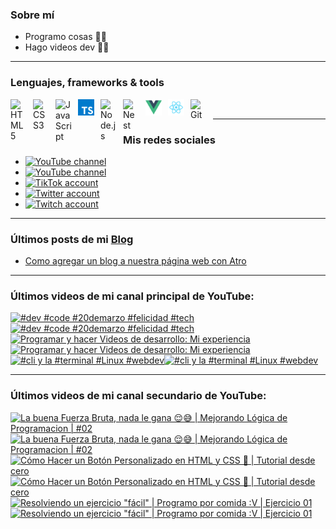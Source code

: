 ### Sobre mí
- Programo cosas 🧑‍💻
- Hago videos dev 🧑‍🏫

---
### Lenguajes, frameworks & tools

<img align="left" alt="HTML5" width="26px" src="https://cdn.jsdelivr.net/gh/devicons/devicon/icons/html5/html5-original.svg" style="padding-right:10px;" />
<img align="left" alt="CSS3" width="26px" src="https://cdn.jsdelivr.net/gh/devicons/devicon/icons/css3/css3-original.svg" style="padding-right:10px;" />
<img align="left" alt="JavaScript" width="26px" src="https://cdn.jsdelivr.net/gh/devicons/devicon/icons/javascript/javascript-original.svg" style="padding-right:10px;" />
<img align="left" alt="Typescript" width="26px" src="https://raw.githubusercontent.com/github/explore/80688e429a7d4ef2fca1e82350fe8e3517d3494d/topics/typescript/typescript.png" style="padding-right:10px;" />
<img align="left" alt="Node.js" width="26px" src="https://cdn.jsdelivr.net/gh/devicons/devicon/icons/nodejs/nodejs-original.svg" style="padding-right:10px;" />
<img align="left" alt="Nest" width="26px" src="https://avatars.githubusercontent.com/u/28507035?s=48&v=4" style="padding-right:10px;" />
<img align="left" alt="Vue" width="26px" src="https://raw.githubusercontent.com/github/explore/80688e429a7d4ef2fca1e82350fe8e3517d3494d/topics/vue/vue.png" style="padding-right:10px;" />
<img align="left" alt="React" width="26px" src="https://raw.githubusercontent.com/github/explore/80688e429a7d4ef2fca1e82350fe8e3517d3494d/topics/react/react.png" style="padding-right:10px;" />
<img align="left" alt="Git" width="26px" src="https://cdn.jsdelivr.net/gh/devicons/devicon/icons/git/git-original.svg" style="padding-right:10px;" />

<br>

---
### Mis redes sociales
 - [![YouTube channel](https://img.shields.io/youtube/channel/subscribers/UCRC7LM5vAZMxS8LSo0PKZng?style=social)](https://www.youtube.com/channel/UCRC7LM5vAZMxS8LSo0PKZng)
 - [![YouTube channel](https://img.shields.io/youtube/channel/subscribers/UCKMWXwHYoy920OFEN_BM5VQ?style=social)](https://www.youtube.com/@doneberdev)
 - [![TikTok account](https://img.shields.io/endpoint?logo=TikTok&style=social&url=https%3A%2F%2Fdoneber.dev%2Ftiktok-counter%2F)](https://www.tiktok.com/@doneberdev)
 - [![Twitter account](https://img.shields.io/twitter/follow/doneberdev?label=Followers&style=social)](https://twitter.com/doneberdev)
 - [![Twitch account](https://img.shields.io/twitch/status/doneberdev?style=social)](https://twitch.tv/doneberdev)
 
---
### Últimos posts de mi [Blog](https://doneber.dev/blog)

<!-- BLOG-POST-LIST:START -->
- [Como agregar un blog a nuestra página web con Atro](https://doneber.dev/blog/first-post/)
<!-- BLOG-POST-LIST:END -->
 
---
### Últimos videos de mi canal principal de YouTube:

<!-- BEGIN YOUTUBE-CARDS-FIRST -->
[![#dev #code #20demarzo #felicidad #tech](https://ytcards.demolab.com/?id=dN7uesqZAFo&title=%23dev+%23code+%2320demarzo+%23felicidad+%23tech&lang=en&timestamp=1710960162&background_color=%230f0f0f&title_color=%23ffffff&stats_color=%23dedede&max_title_lines=1&width=250&border_radius=5&duration=27 "#dev #code #20demarzo #felicidad #tech")](https://www.youtube.com/watch?v=dN7uesqZAFo#gh-dark-mode-only)[![#dev #code #20demarzo #felicidad #tech](https://ytcards.demolab.com/?id=dN7uesqZAFo&title=%23dev+%23code+%2320demarzo+%23felicidad+%23tech&lang=en&timestamp=1710960162&background_color=%230d1117&title_color=%23ffffff&stats_color=%23dedede&max_title_lines=1&width=250&border_radius=5&duration=27 "#dev #code #20demarzo #felicidad #tech")](https://www.youtube.com/watch?v=dN7uesqZAFo#gh-light-mode-only)
[![Programar y hacer Videos de desarrollo: Mi experiencia](https://ytcards.demolab.com/?id=ZS8YIceH68I&title=Programar+y+hacer+Videos+de+desarrollo%3A+Mi+experiencia&lang=en&timestamp=1707165785&background_color=%230f0f0f&title_color=%23ffffff&stats_color=%23dedede&max_title_lines=1&width=250&border_radius=5&duration=604 "Programar y hacer Videos de desarrollo: Mi experiencia")](https://www.youtube.com/watch?v=ZS8YIceH68I#gh-dark-mode-only)[![Programar y hacer Videos de desarrollo: Mi experiencia](https://ytcards.demolab.com/?id=ZS8YIceH68I&title=Programar+y+hacer+Videos+de+desarrollo%3A+Mi+experiencia&lang=en&timestamp=1707165785&background_color=%230d1117&title_color=%23ffffff&stats_color=%23dedede&max_title_lines=1&width=250&border_radius=5&duration=604 "Programar y hacer Videos de desarrollo: Mi experiencia")](https://www.youtube.com/watch?v=ZS8YIceH68I#gh-light-mode-only)
[![#cli y la #terminal #Linux #webdev](https://ytcards.demolab.com/?id=bCUtGyGSQ8c&title=%23cli+y+la+%23terminal+%23Linux+%23webdev&lang=en&timestamp=1705118475&background_color=%230f0f0f&title_color=%23ffffff&stats_color=%23dedede&max_title_lines=1&width=250&border_radius=5&duration=54 "#cli y la #terminal #Linux #webdev")](https://www.youtube.com/watch?v=bCUtGyGSQ8c#gh-dark-mode-only)[![#cli y la #terminal #Linux #webdev](https://ytcards.demolab.com/?id=bCUtGyGSQ8c&title=%23cli+y+la+%23terminal+%23Linux+%23webdev&lang=en&timestamp=1705118475&background_color=%230d1117&title_color=%23ffffff&stats_color=%23dedede&max_title_lines=1&width=250&border_radius=5&duration=54 "#cli y la #terminal #Linux #webdev")](https://www.youtube.com/watch?v=bCUtGyGSQ8c#gh-light-mode-only)
<!-- END YOUTUBE-CARDS-FIRST -->

---
### Últimos videos de mi canal secundario de YouTube:

<!-- BEGIN YOUTUBE-CARDS-SECOND -->
[![La buena Fuerza Bruta, nada le gana 😌😅 | Mejorando Lógica de Programacion | #02](https://ytcards.demolab.com/?id=l9KowT_3cAo&title=La+buena+Fuerza+Bruta%2C+nada+le+gana+%F0%9F%98%8C%F0%9F%98%85+%7C+Mejorando+L%C3%B3gica+de+Programacion+%7C+%2302&lang=en&timestamp=1718748839&background_color=%230f0f0f&title_color=%23ffffff&stats_color=%23dedede&max_title_lines=1&width=250&border_radius=5&duration=1114 "La buena Fuerza Bruta, nada le gana 😌😅 | Mejorando Lógica de Programacion | #02")](https://www.youtube.com/watch?v=l9KowT_3cAo#gh-dark-mode-only)[![La buena Fuerza Bruta, nada le gana 😌😅 | Mejorando Lógica de Programacion | #02](https://ytcards.demolab.com/?id=l9KowT_3cAo&title=La+buena+Fuerza+Bruta%2C+nada+le+gana+%F0%9F%98%8C%F0%9F%98%85+%7C+Mejorando+L%C3%B3gica+de+Programacion+%7C+%2302&lang=en&timestamp=1718748839&background_color=%230d1117&title_color=%23ffffff&stats_color=%23dedede&max_title_lines=1&width=250&border_radius=5&duration=1114 "La buena Fuerza Bruta, nada le gana 😌😅 | Mejorando Lógica de Programacion | #02")](https://www.youtube.com/watch?v=l9KowT_3cAo#gh-light-mode-only)
[![Cómo Hacer un Botón Personalizado en HTML y CSS 🎨 | Tutorial desde cero](https://ytcards.demolab.com/?id=ixknEb4mOtc&title=C%C3%B3mo+Hacer+un+Bot%C3%B3n+Personalizado+en+HTML+y+CSS+%F0%9F%8E%A8+%7C+Tutorial+desde+cero&lang=en&timestamp=1718647230&background_color=%230f0f0f&title_color=%23ffffff&stats_color=%23dedede&max_title_lines=1&width=250&border_radius=5&duration=1166 "Cómo Hacer un Botón Personalizado en HTML y CSS 🎨 | Tutorial desde cero")](https://www.youtube.com/watch?v=ixknEb4mOtc#gh-dark-mode-only)[![Cómo Hacer un Botón Personalizado en HTML y CSS 🎨 | Tutorial desde cero](https://ytcards.demolab.com/?id=ixknEb4mOtc&title=C%C3%B3mo+Hacer+un+Bot%C3%B3n+Personalizado+en+HTML+y+CSS+%F0%9F%8E%A8+%7C+Tutorial+desde+cero&lang=en&timestamp=1718647230&background_color=%230d1117&title_color=%23ffffff&stats_color=%23dedede&max_title_lines=1&width=250&border_radius=5&duration=1166 "Cómo Hacer un Botón Personalizado en HTML y CSS 🎨 | Tutorial desde cero")](https://www.youtube.com/watch?v=ixknEb4mOtc#gh-light-mode-only)
[![Resolviendo un ejercicio "fácil" | Programo por comida :V | Ejercicio 01](https://ytcards.demolab.com/?id=ZMfoqt9LAuI&title=Resolviendo+un+ejercicio+%22f%C3%A1cil%22+%7C+Programo+por+comida+%3AV+%7C+Ejercicio+01&lang=en&timestamp=1717880428&background_color=%230f0f0f&title_color=%23ffffff&stats_color=%23dedede&max_title_lines=1&width=250&border_radius=5&duration=1096 "Resolviendo un ejercicio \"fácil\" | Programo por comida :V | Ejercicio 01")](https://www.youtube.com/watch?v=ZMfoqt9LAuI#gh-dark-mode-only)[![Resolviendo un ejercicio "fácil" | Programo por comida :V | Ejercicio 01](https://ytcards.demolab.com/?id=ZMfoqt9LAuI&title=Resolviendo+un+ejercicio+%22f%C3%A1cil%22+%7C+Programo+por+comida+%3AV+%7C+Ejercicio+01&lang=en&timestamp=1717880428&background_color=%230d1117&title_color=%23ffffff&stats_color=%23dedede&max_title_lines=1&width=250&border_radius=5&duration=1096 "Resolviendo un ejercicio \"fácil\" | Programo por comida :V | Ejercicio 01")](https://www.youtube.com/watch?v=ZMfoqt9LAuI#gh-light-mode-only)
<!-- END YOUTUBE-CARDS-SECOND -->